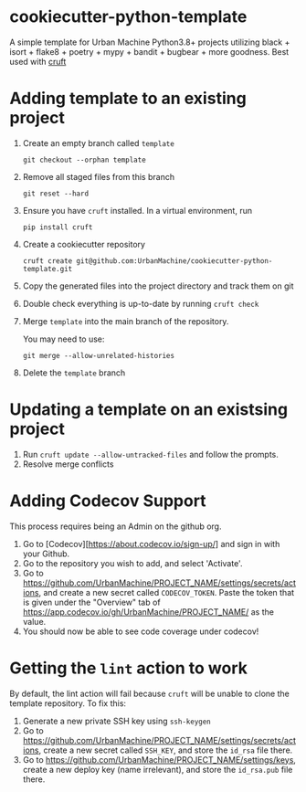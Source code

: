 # cookiecutter-python-template

A simple template for Urban Machine Python3.8+ projects utilizing black + isort + flake8 + poetry + mypy + bandit + bugbear + more goodness. Best used with [cruft](https://timothycrosley.github.io/cruft/)

# Adding template to an existing project

1) Create an empty branch called `template`
   ```shell
   git checkout --orphan template 
   ```
2) Remove all staged files from this branch
   ```shell
   git reset --hard 
   ```
3) Ensure you have `cruft` installed. In a virtual environment, run
   ```shell
   pip install cruft
   ```
4) Create a cookiecutter repository
   ```shell
   cruft create git@github.com:UrbanMachine/cookiecutter-python-template.git
   ```
5) Copy the generated files into the project directory and track them on git
6) Double check everything is up-to-date by running `cruft check`
7) Merge `template` into the main branch of the repository. 

   You may need to use:
   ```shell
   git merge --allow-unrelated-histories
   ```
8) Delete the `template` branch
   
# Updating a template on an existsing project 
1) Run `cruft update --allow-untracked-files` and follow the prompts.
2) Resolve merge conflicts

# Adding Codecov Support
This process requires being an Admin on the github org.
1) Go to [Codecov][https://about.codecov.io/sign-up/] and sign in with your Github.
2) Go to the repository you wish to add, and select 'Activate'. 
3) Go to https://github.com/UrbanMachine/PROJECT_NAME/settings/secrets/actions, and create a new secret called `CODECOV_TOKEN`. Paste the token that is given under the "Overview" tab of https://app.codecov.io/gh/UrbanMachine/PROJECT_NAME/ as the value.
4) You should now be able to see code coverage under codecov!

# Getting the `lint` action to work
By default, the lint action will fail because `cruft` will be unable to clone the template 
repository. To fix this:

1) Generate a new private SSH key using `ssh-keygen`
2) Go to https://github.com/UrbanMachine/PROJECT_NAME/settings/secrets/actions, create a new secret called `SSH_KEY`, and store the `id_rsa` file there.
3) Go to https://github.com/UrbanMachine/PROJECT_NAME/settings/keys, create a new deploy key (name irrelevant), and store the `id_rsa.pub` file there.
